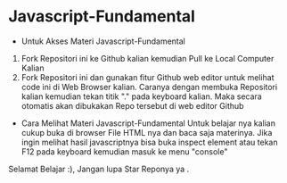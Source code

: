 # Javascript-Fundamental
- Untuk Akses Materi Javascript-Fundamental
1.	Fork Repositori ini ke Github kalian kemudian Pull ke Local Computer Kalian
2.	Fork Repositori ini dan gunakan fitur Github web editor untuk melihat code ini di Web Browser kalian. Caranya dengan membuka Repositori kalian kemudian tekan titik "." pada keyboard kalian. Maka secara otomatis akan dibukakan Repo tersebut di web editor Github
- Cara Melihat Materi Javascript-Fundamental
	Untuk belajar nya kalian cukup buka di browser File HTML nya dan baca saja materinya. Jika ingin melihat hasil javascriptnya bisa buka inspect element atau tekan F12 pada keyboard kemudian masuk ke menu "console"
	
Selamat Belajar :), Jangan lupa Star Reponya ya .
